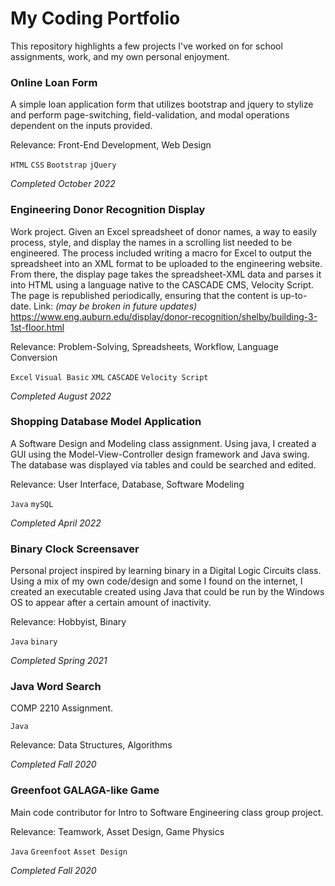 # My Coding Portfolio

This repository highlights a few projects I've worked on for school assignments, work, and my own personal enjoyment. 


### Online Loan Form

A simple loan application form that utilizes bootstrap and jquery to stylize and perform page-switching, field-validation, and modal operations dependent on the inputs provided.

Relevance: Front-End Development, Web Design

`HTML` `CSS` `Bootstrap` `jQuery`

*Completed October 2022*


### Engineering Donor Recognition Display

Work project. Given an Excel spreadsheet of donor names, a way to easily process, style, and display the names in a scrolling list needed to be engineered. The process included writing a macro for Excel to output the spreadsheet into an XML format to be uploaded to the engineering website. From there, the display page takes the spreadsheet-XML data and parses it into HTML using a language native to the CASCADE CMS, Velocity Script. The page is republished periodically, ensuring that the content is up-to-date. Link: *(may be broken in future updates)* https://www.eng.auburn.edu/display/donor-recognition/shelby/building-3-1st-floor.html

Relevance: Problem-Solving, Spreadsheets, Workflow, Language Conversion

`Excel` `Visual Basic` `XML` `CASCADE` `Velocity Script`

*Completed August 2022*


### Shopping Database Model Application

A Software Design and Modeling class assignment. Using java, I created a GUI using the Model-View-Controller design framework and Java swing. The database was displayed via tables and could be searched and edited. 

Relevance: User Interface, Database, Software Modeling

`Java` `mySQL`

*Completed April 2022*

### Binary Clock Screensaver

Personal project inspired by learning binary in a Digital Logic Circuits class. Using a mix of my own code/design and some I found on the internet, I created an executable created using Java that could be run by the Windows OS to appear after a certain amount of inactivity.

Relevance: Hobbyist, Binary

`Java` `binary`

*Completed Spring 2021*

### Java Word Search

COMP 2210 Assignment.

`Java`

Relevance: Data Structures, Algorithms

*Completed Fall 2020*

### Greenfoot GALAGA-like Game

Main code contributor for Intro to Software Engineering class group project. 

Relevance: Teamwork, Asset Design, Game Physics

`Java` `Greenfoot` `Asset Design`

*Completed Fall 2020*
